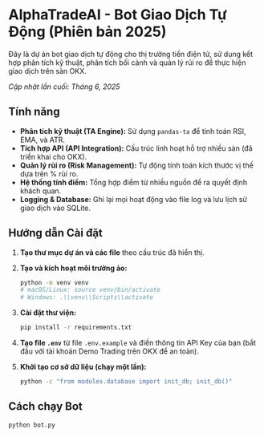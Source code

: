 # AlphaTradeAI - Bot Giao Dịch Tự Động (Phiên bản 2025)

Đây là dự án bot giao dịch tự động cho thị trường tiền điện tử, sử dụng kết hợp phân tích kỹ thuật, phân tích bối cảnh và quản lý rủi ro để thực hiện giao dịch trên sàn OKX.

*Cập nhật lần cuối: Tháng 6, 2025*

## Tính năng

- **Phân tích kỹ thuật (TA Engine):** Sử dụng `pandas-ta` để tính toán RSI, EMA, và ATR.
- **Tích hợp API (API Integration):** Cấu trúc linh hoạt hỗ trợ nhiều sàn (đã triển khai cho OKX).
- **Quản lý rủi ro (Risk Management):** Tự động tính toán kích thước vị thế dựa trên % rủi ro.
- **Hệ thống tính điểm:** Tổng hợp điểm từ nhiều nguồn để ra quyết định khách quan.
- **Logging & Database:** Ghi lại mọi hoạt động vào file log và lưu lịch sử giao dịch vào SQLite.

## Hướng dẫn Cài đặt

1.  **Tạo thư mục dự án và các file** theo cấu trúc đã hiển thị.

2.  **Tạo và kích hoạt môi trường ảo:**
    ```bash
    python -m venv venv
    # macOS/Linux: source venv/bin/activate
    # Windows: .\\venv\\Scripts\\activate
    ```

3.  **Cài đặt thư viện:**
    ```bash
    pip install -r requirements.txt
    ```

4.  **Tạo file `.env`** từ file `.env.example` và điền thông tin API Key của bạn (bắt đầu với tài khoản Demo Trading trên OKX để an toàn).

5.  **Khởi tạo cơ sở dữ liệu (chạy một lần):**
    ```bash
    python -c "from modules.database import init_db; init_db()"
    ```

## Cách chạy Bot

```bash
python bot.py